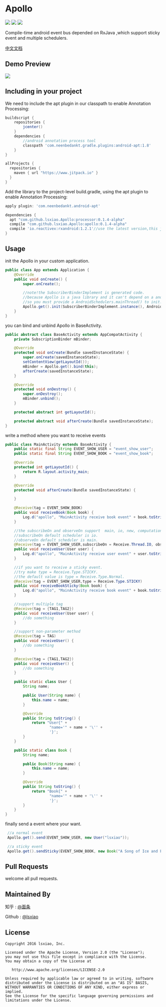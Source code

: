 # Apollo
[![](https://jitpack.io/v/lsxiao/Apollo.svg)](https://jitpack.io/#lsxiao/Apollo)
<a href="http://www.methodscount.com/?lib=com.github.lsxiao.Apollo%3Aapollo%3A0.1.2"><img src="https://img.shields.io/badge/Methods count-core: 93 | deps: 5492-e91e63.svg"/></a>
<a href="http://www.methodscount.com/?lib=com.github.lsxiao.Apollo%3Aapollo%3A0.1.2"><img src="https://img.shields.io/badge/Size-13 KB-e91e63.svg"/></a>


Compile-time android event bus depended on RxJava ,which support sticky event and multiple schedulers.

[中文文档](https://github.com/lsxiao/Apollo/blob/master/README-zh-CN.md)

## Demo Preview
![](https://raw.githubusercontent.com/lsxiao/Apollo/master/demo.gif?raw=true)


## Including in your project
We need to include the apt plugin in our classpath to enable Annotation Processing:

```groovy
buildscript {
    repositories {
        jcenter()
    }
    dependencies {
        //android annotation process tool
        classpath 'com.neenbedankt.gradle.plugins:android-apt:1.8'
    }
}

allProjects {
  repositories {
    maven { url "https://www.jitpack.io" }
  }
}
```

Add the library to the project-level build.gradle, using the apt plugin to enable Annotation Processing:


```groovy
apply plugin: 'com.neenbedankt.android-apt'

dependencies {
  apt "com.github.lsxiao.Apollo:processor:0.1.4-alpha"
  compile "com.github.lsxiao.Apollo:apollo:0.1.4-alpha"
  compile 'io.reactivex:rxandroid:1.2.1'//use the latest version,this just a simple.
}

```

## Usage

init the Apollo in your custom application.

```java
public class App extends Application {
    @Override
    public void onCreate() {
        super.onCreate();

        //note!the SubscriberBinderImplement is generated code.
        //because Apollo is a java library and it can't depend on a android library(RxAndroid),
        //so you must provide a AndroidSchedulers.mainThread() to init.
        Apollo.get().init(SubscriberBinderImplement.instance(), AndroidSchedulers.mainThread());
    }
}
```

you can bind and unbind Apollo in BaseActivity.

```java
public abstract class BaseActivity extends AppCompatActivity {
    private SubscriptionBinder mBinder;

    @Override
    protected void onCreate(Bundle savedInstanceState) {
        super.onCreate(savedInstanceState);
        setContentView(getLayoutId());
        mBinder = Apollo.get().bind(this);
        afterCreate(savedInstanceState);
    }

    @Override
    protected void onDestroy() {
        super.onDestroy();
        mBinder.unbind();
    }

    protected abstract int getLayoutId();

    protected abstract void afterCreate(Bundle savedInstanceState);
}

```

write a method where you want to receive events

```java
public class MainActivity extends BaseActivity {
    public static final String EVENT_SHOW_USER = "event_show_user";
    public static final String EVENT_SHOW_BOOK = "event_show_book";

    @Override
    protected int getLayoutId() {
        return R.layout.activity_main;
    }

    @Override
    protected void afterCreate(Bundle savedInstanceState) {

    }

    @Receive(tag = EVENT_SHOW_BOOK)
    public void receiveBook(Book book) {
        Log.d("apollo", "MainActivity receive book event" + book.toString());
    }

    //the subscribeOn and observeOn support  main, io, new, computation, trampoline, immediate schedulers.
    //subscribeOn default scheduler is io.
    //observeOn default scheduler is main.
    @Receive(tag = EVENT_SHOW_USER,subscribeOn = Receive.Thread.IO, observeOn = Receive.Thread.MAIN)
    public void receiveUser(User user) {
        Log.d("apollo", "MainActivity receive user event" + user.toString());
    }

    //if you want to receive a sticky event.
    //try make type = Receive.Type.STICKY.
    //the default value is type = Receive.Type.Normal.
    @Receive(tag = EVENT_SHOW_USER,type = Receive.Type.STICKY)
    public void receiveBookSticky(Book book) {
        Log.d("apollo", "MainActivity receive book event" + book.toString());
    }

    //support multiple tag
    @Receive(tag = {TAG1,TAG2})
    public void receiveUser(User user) {
        //do something
    }

    //support non-parameter method
    @Receive(tag = TAG)
    public void receiveUser() {
        //do something
    }

    @Receive(tag = {TAG1,TAG2})
    public void receiveUser() {
        //do something
    }

    public static class User {
        String name;

        public User(String name) {
            this.name = name;
        }

        @Override
        public String toString() {
            return "User{" +
                    "name='" + name + '\'' +
                    '}';
        }
    }

    public static class Book {
        String name;

        public Book(String name) {
            this.name = name;
        }

        @Override
        public String toString() {
            return "Book{" +
                    "name='" + name + '\'' +
                    '}';
        }
    }
}

```

finally send a event where your want.

```java
 //a normal event
 Apollo.get().send(EVENT_SHOW_USER, new User("lsxiao"));

 //a sticky event
 Apollo.get().sendSticky(EVENT_SHOW_BOOK, new Book("A Song of Ice and Fire"));
```

## Pull Requests

welcome all pull requests.

## Maintained By
知乎 : [@面条](https://www.zhihu.com/people/lsxiao)

Github : [@lsxiao](https://github.com/lsxiao)


## License

    Copyright 2016 lsxiao, Inc.

    Licensed under the Apache License, Version 2.0 (the "License");
    you may not use this file except in compliance with the License.
    You may obtain a copy of the License at

       http://www.apache.org/licenses/LICENSE-2.0

    Unless required by applicable law or agreed to in writing, software
    distributed under the License is distributed on an "AS IS" BASIS,
    WITHOUT WARRANTIES OR CONDITIONS OF ANY KIND, either express or implied.
    See the License for the specific language governing permissions and
    limitations under the License.
